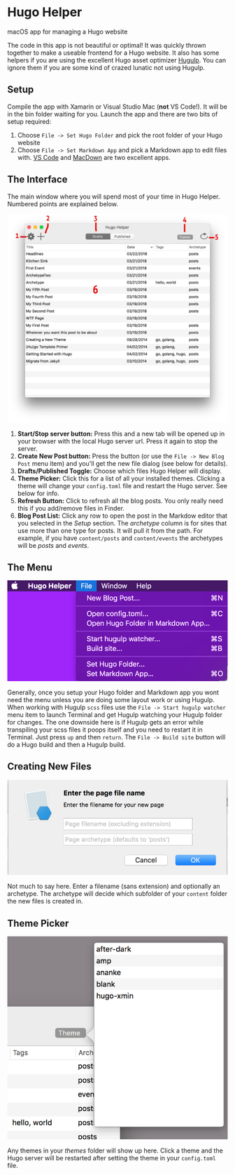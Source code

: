 # Hugo Helper
macOS app for managing a Hugo website

The code in this app is not beautiful or optimal! It was quickly thrown together to make a useable frontend for a Hugo website. It also has some helpers if you are using the excellent Hugo asset optimizer [Hugulp](https://github.com/jbrodriguez/hugulp). You can ignore them if you are some kind of crazed lunatic not using Hugulp.


## Setup
Compile the app with Xamarin or Visual Studio Mac (**not** VS Code!). It will be in the bin folder waiting for you. Launch the app and there are two bits of setup required:
1. Choose `File -> Set Hugo Folder` and pick the root folder of your Hugo website
2. Choose `File -> Set Markdown App` and pick a Markdown app to edit files with. [VS Code](https://code.visualstudio.com/) and [MacDown](https://macdown.uranusjr.com/) are two excellent apps.


## The Interface
The main window where you will spend most of your time in Hugo Helper. Numbered points are explained below.

![](README_Images/main.png)

1. **Start/Stop server button:** Press this and a new tab will be opened up in your browser with the local Hugo server url. Press it again to stop the server.
2. **Create New Post button:** Press the button (or use the `File -> New Blog Post` menu item) and you'll get the new file dialog (see below for details).
3. **Drafts/Published Toggle:** Choose which files Hugo Helper will display.
4. **Theme Picker:** Click this for a list of all your installed themes. Clicking a theme will change your `config.toml` file and restart the Hugo server. See below for info.
5. **Refresh Button:** Click to refresh all the blog posts. You only really need this if you add/remove files in Finder.
6. **Blog Post List:** Click any row to open the post in the Markdow editor that you selected in the *Setup* section. The *archetype* column is for sites that use more than one type for posts. It will pull it from the path. For example, if you have `content/posts` and `content/events` the archetypes will be *posts* and *events*.


## The Menu
![](README_Images/menu.png)

Generally, once you setup your Hugo folder and Markdown app you wont need the menu unless you are doing some layout work or using Hugulp. When working with Hugulp `scss` files use the `File -> Start hugulp watcher` menu item to launch Terminal and get Hugulp watching your Hugulp folder for changes. The one downside here is if Hugulp gets an error while transpiling your scss files it poops itself and you need to restart it in Terminal. Just press `up` and then `return`. The `File -> Build site` button will do a Hugo build and then a Hugulp build.


## Creating New Files
![](README_Images/new-file.png)

Not much to say here. Enter a filename (sans extension) and optionally an archetype. The archetype will decide which subfolder of your `content` folder the new files is created in.


## Theme Picker
![](README_Images/theme-picker.png)

Any themes in your *themes* folder will show up here. Click a theme and the Hugo server will be restarted after setting the theme in your `config.toml` file.
